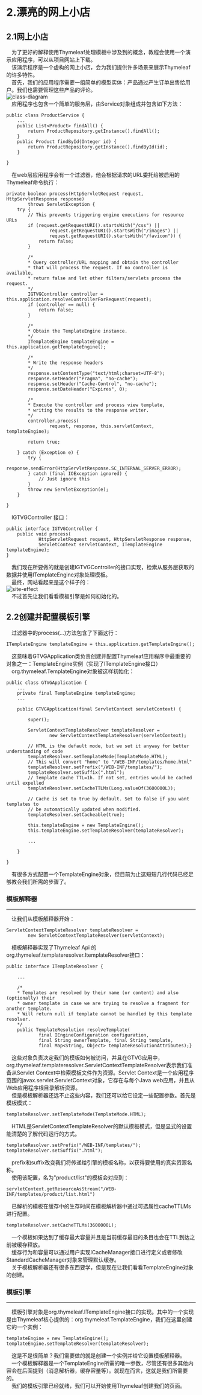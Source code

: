 # 2.漂亮的网上小店
## 2.1网上小店
&ensp;&ensp;为了更好的解释使用Thymeleaf处理模板中涉及到的概念，教程会使用一个演示应用程序，可以从项目网站上下载。<br/>
&ensp;&ensp;该演示程序是一个虚构的网上小店，会为我们提供许多场景来展示Thymeleaf的许多特性。<br/>
&ensp;&ensp;首先，我们的应用程序需要一组简单的模型实体：产品通过产生订单出售给用户。我们也需要管理这些产品的评论。<br/>
![class-diagram](https://i.loli.net/2019/01/04/5c2ec9841bcb8.png)
<br/>
&ensp;&ensp;应用程序也包含一个简单的服务层，由Service对象组成并包含如下方法：<br/>
``` 
public class ProductService {
    ...
    public List<Product> findAll() {
        return ProductRepository.getInstance().findAll();
    }
    public Product findById(Integer id) {
        return ProductRepository.getInstance().findById(id);
    }
   
}
```
&ensp;&ensp;在web层应用程序会有一个过滤器，他会根据请求的URL委托给被启用的Thymeleaf命令执行：
```
private boolean process(HttpServletRequest request, HttpServletResponse response)
        throws ServletException {   
    try {
        // This prevents triggering engine executions for resource URLs
        if (request.getRequestURI().startsWith("/css") ||
                request.getRequestURI().startsWith("/images") ||
                request.getRequestURI().startsWith("/favicon")) {
            return false;
        }
       
        /*
        * Query controller/URL mapping and obtain the controller
        * that will process the request. If no controller is available,
        * return false and let other filters/servlets process the request.
        */
        IGTVGController controller = this.application.resolveControllerForRequest(request);
        if (controller == null) {
            return false;
        }

        /*
        * Obtain the TemplateEngine instance.
        */
        ITemplateEngine templateEngine = this.application.getTemplateEngine();

        /*
        * Write the response headers
        */
        response.setContentType("text/html;charset=UTF-8");
        response.setHeader("Pragma", "no-cache");
        response.setHeader("Cache-Control", "no-cache");
        response.setDateHeader("Expires", 0);

        /*
        * Execute the controller and process view template,
        * writing the results to the response writer.
        */
        controller.process(
                request, response, this.servletContext, templateEngine);
       
        return true;
       
    } catch (Exception e) {
        try {
            response.sendError(HttpServletResponse.SC_INTERNAL_SERVER_ERROR);
        } catch (final IOException ignored) {
            // Just ignore this
        }
        throw new ServletException(e);
    }
   
}
```
&ensp;&ensp;IGTVGController 接口：
```
public interface IGTVGController {
    public void process(
            HttpServletRequest request, HttpServletResponse response,
            ServletContext servletContext, ITemplateEngine templateEngine);   
}
```
&ensp;&ensp;我们现在所要做的就是创建IGTVGController的接口实现，检索从服务层获取的数据并使用ITemplateEngine对象处理模板。
<br/>
&ensp;&ensp;最终，网站看起来是这个样子的：
<br/>
![site-effect](https://i.loli.net/2019/01/04/5c2ec98443616.png)
<br/>
&ensp;&ensp;不过首先让我们看看模板引擎是如何初始化的。
## 2.2创建并配置模板引擎
&ensp;&ensp;过滤器中的process(...)方法包含了下面这行：
```
ITemplateEngine templateEngine = this.application.getTemplateEngine();
```
&ensp;&ensp;这意味着GTVGApplication类负责创建并配置Thymeleaf应用程序中最重要的对象之一：TemplateEngine实例（实现了ITemplateEngine接口）
<br/>
&ensp;&ensp;org.thymeleaf.TemplateEngine对象被这样初始化：
```
public class GTVGApplication {
    ...
    private final TemplateEngine templateEngine;
    ...
      
    public GTVGApplication(final ServletContext servletContext) {

        super();

        ServletContextTemplateResolver templateResolver =
                new ServletContextTemplateResolver(servletContext);
       
        // HTML is the default mode, but we set it anyway for better understanding of code
        templateResolver.setTemplateMode(TemplateMode.HTML);
        // This will convert "home" to "/WEB-INF/templates/home.html"
        templateResolver.setPrefix("/WEB-INF/templates/");
        templateResolver.setSuffix(".html");
        // Template cache TTL=1h. If not set, entries would be cached until expelled
        templateResolver.setCacheTTLMs(Long.valueOf(3600000L));
       
        // Cache is set to true by default. Set to false if you want templates to
        // be automatically updated when modified.
        templateResolver.setCacheable(true);
       
        this.templateEngine = new TemplateEngine();
        this.templateEngine.setTemplateResolver(templateResolver);
       
        ...

    }

}
```
&ensp;&ensp;有很多方式配置一个TemplateEngine对象，但目前为止这短短几行代码已经足够教会我们所需的步骤了。
<br/>
### 模板解释器
---
&ensp;&ensp;让我们从模板解释器开始：
```
ServletContextTemplateResolver templateResolver =
        new ServletContextTemplateResolver(servletContext);
```
&ensp;&ensp;模板解释器实现了Thymeleaf Api 的org.thymeleaf.templateresolver.ItemplateResolver接口：
```
public interface ITemplateResolver {

    ...
 
    /*
    * Templates are resolved by their name (or content) and also (optionally) their
    * owner template in case we are trying to resolve a fragment for another template.
    * Will return null if template cannot be handled by this template resolver.
    */
    public TemplateResolution resolveTemplate(
            final IEngineConfiguration configuration,
            final String ownerTemplate, final String template,
            final Map<String, Object> templateResolutionAttributes);}
```
&ensp;&ensp;这些对象负责决定我们的模板如何被访问，并且在GTVG应用中，org.thymeleaf.templateresolver.ServletContextTemplateResolver表示我们准备从Servlet Context中检索模板文件作为资源。Servlet Context是一个应用程序范围的javax.servlet.ServletContext对象，它存在与每个Java web应用，并且从Web应用程序根目录解析资源。
<br/>
&ensp;&ensp;但是模板解析器还远不止这些内容，我们还可以给它设定一些配置参数。首先是模板模式：
```
templateResolver.setTemplateMode(TemplateMode.HTML);
```
&ensp;&ensp;HTML是ServletContextTemplateResolver的默认模板模式，但是显式的设置能清楚的了解代码运行的方式。
```
templateResolver.setPrefix("/WEB-INF/templates/");
templateResolver.setSuffix(".html");
```
&ensp;&ensp;prefix和suffix改变我们将传递给引擎的模板名称，以获得要使用的真实资源名称。<br/>
&ensp;&ensp;使用该配置，名为"product/list"的模板会对应到：
```
servletContext.getResourceAsStream("/WEB-INF/templates/product/list.html")
```
&ensp;&ensp;已解析的模板在缓存中的生存时间在模板解析器中通过可选属性cacheTTLMs进行配置。
```
templateResolver.setCacheTTLMs(3600000L);
```
&ensp;&ensp;一个模板如果达到了缓存最大容量并且是当前缓存最旧的条目也会在TTL到达之前被缓存释放。<br/>
&ensp;&ensp;缓存行为和容量可以通过用户实现ICacheManager接口进行定义或者修改StandardCacheManager对象来管理默认缓存。<br/>
&ensp;&ensp;关于模板解析器还有很多东西要学，但是现在让我们看看TemplateEngine对象的创建。<br/>
### 模板引擎
---
&ensp;&ensp;模板引擎对象是org.thymeleaf.ITemplateEngine接口的实现。其中的一个实现是由Thymeleaf核心提供的：org.thymeleaf.TemplateEngine，我们在这里创建它的一个实例：
```
templateEngine = new TemplateEngine();
templateEngine.setTemplateResolver(templateResolver);
```
&ensp;&ensp;这是不是很简单？我们需要做的就是创建一个实例并给它设置模板解释器。<br/>
&ensp;&ensp;一个模板解释器是一个TemplateEngine所需的唯一参数，尽管还有很多其他内容会在后面提到（消息解析器，缓存容量等）。就现在而言，这就是我们所需要的。<br/>
&ensp;&ensp;我们的模板引擎已经就绪，我们可以开始使用Thymeleaf创建我们的页面。<br/>
